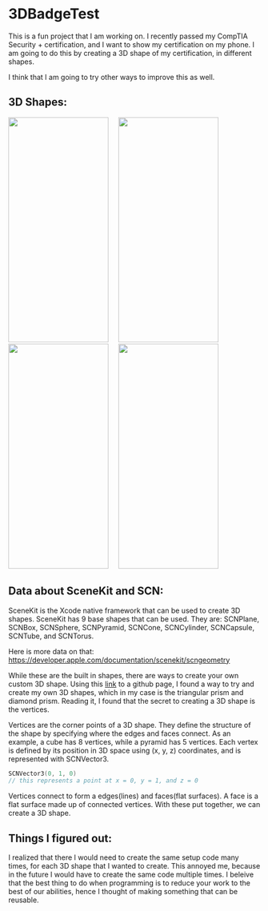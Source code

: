 # 3DBadgeTest

This is a fun project that I am working on. I recently passed my CompTIA Security + certification, and I want to show my certification on my phone. I am going to do this by creating a 3D shape of my certification, in different shapes. 

I think that I am going to try other ways to improve this as well. 

## 3D Shapes:

<p float="left">
  <img src="https://github.com/user-attachments/assets/24ff6c86-0166-44e8-8620-3c6905e71f85" alt="" width="200" height="450">
  &nbsp;&nbsp;&nbsp;
  <img src="https://github.com/user-attachments/assets/1d62b3d1-5d61-4d50-aba5-7fe857b9fe2d" alt="" width="200" height="450"> 
  &nbsp;&nbsp;&nbsp;
  <img src="https://github.com/user-attachments/assets/8ce9845b-db1c-44d0-8c3a-78b5b2f25efd" alt="" width="200" height="450">
  &nbsp;&nbsp;&nbsp;
  <img src="https://github.com/user-attachments/assets/9aebe6eb-b1be-4c13-8634-48bc9b9a243f" alt="" width="200" height="450">
</p>

## Data about SceneKit and SCN: 

SceneKit is the Xcode native framework that can be used to create 3D shapes. SceneKit has 9 base shapes that can be used. They are: SCNPlane, SCNBox, SCNSphere, SCNPyramid, SCNCone, SCNCylinder, SCNCapsule, SCNTube, and SCNTorus.

Here is more data on that: https://developer.apple.com/documentation/scenekit/scngeometry

While these are the built in shapes, there are ways to create your own custom 3D shape. Using this [link](https://github.com/aheze/CustomSCNGeometry) to a github page, I found a way to try and create my own 3D shapes, which in my case is the triangular prism and diamond prism. Reading it, I found that the secret to creating a 3D shape is the vertices.

Vertices are the corner points of a 3D shape. They define the structure of the shape by specifying where the edges and faces connect. As an example, a cube has 8 vertices, while a pyramid has 5 vertices. Each vertex is defined by its position in 3D space using (x, y, z) coordinates, and is represented with SCNVector3. 

```swift
SCNVector3(0, 1, 0)
// this represents a point at x = 0, y = 1, and z = 0
```

Vertices connect to form a edges(lines) and faces(flat surfaces). A face is a flat surface made up of connected vertices. With these put together, we can create a 3D shape. 



## Things I figured out: 

I realized that there I would need to create the same setup code many times, for each 3D shape that I wanted to create. This annoyed me, because in the future I would have to create the same code multiple times. I beleive that the best thing to do when programming is to reduce your work to the best of our abilities, hence I thought of making something that can be reusable. 












